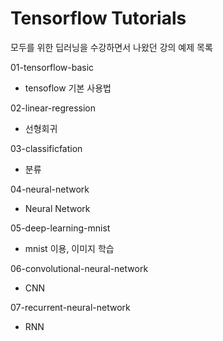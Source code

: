 # Tensorflow Tutorials

모두를 위한 딥러닝을 수강하면서 나왔던 강의 예제 목록

01-tensorflow-basic
    
* tensoflow 기본 사용법

02-linear-regression

* 선형회귀

03-classificfation

* 분류

04-neural-network

* Neural Network

05-deep-learning-mnist

* mnist 이용, 이미지 학습

06-convolutional-neural-network

* CNN

07-recurrent-neural-network

* RNN
